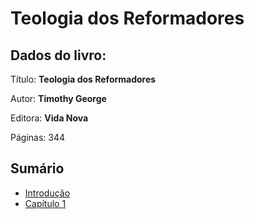 # Teologia dos Reformadores

## Dados do livro:

Título: **Teologia dos Reformadores**

Autor: **Timothy George**

Editora: **Vida Nova**

Páginas: 344

## Sumário

* [Introdução](./introducao.html)
* [Capítulo 1](./chapter1.md)
